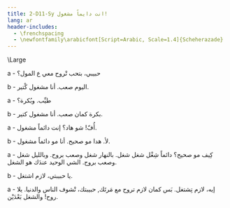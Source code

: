 ```yaml
---
title: 2-D11-Sy انت دايماً مشغول!
lang: ar
header-includes:
  - \frenchspacing
  - \newfontfamily\arabicfont[Script=Arabic, Scale=1.4]{Scheherazade}
---
```


\Large

a - حبيبي، بتحب تْروح معي ع المول؟

b - اليوم صعب. أنا مشغول كْتير.

a - طيِّب. وبُكرة؟

b - بكرة كمان صعب. أنا مشغول كتير.

a - أُفّ! شو هاد؟ إنت دائماً مشغول.

b - لأ. هدا مو صحيح. أنا مو دائماً مشغول.

a - كِيف مو صحيح؟ دائماً شِغْل شغل شغل. بالنهار شغل وصعب بروح. وبالليل شغل وصعب بروح. الشي الوحيد عندَك هو الشغل.

b - يا حبيبتي، لازم اشتغل.

a - إيه، لازم تِشتغل. بَس كمان لازم تروح مع مَرتَك, حبيبتك، تْشوف الناس والدنيا. يلا روح! والشغل بَعْدَيْن.

